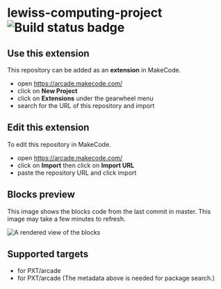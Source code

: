 # lewiss-computing-project ![Build status badge](https://github.com/lewisbeer123/lewiss-computing-project/workflows/MakeCode/badge.svg)



## Use this extension

This repository can be added as an **extension** in MakeCode.

* open https://arcade.makecode.com/
* click on **New Project**
* click on **Extensions** under the gearwheel menu
* search for the URL of this repository and import

## Edit this extension

To edit this repository in MakeCode.

* open https://arcade.makecode.com/
* click on **Import** then click on **Import URL**
* paste the repository URL and click import

## Blocks preview

This image shows the blocks code from the last commit in master.
This image may take a few minutes to refresh.

![A rendered view of the blocks](https://github.com/lewisbeer123/lewiss-computing-project/raw/master/.makecode/blocks.png)

## Supported targets

* for PXT/arcade
* for PXT/arcade
(The metadata above is needed for package search.)

